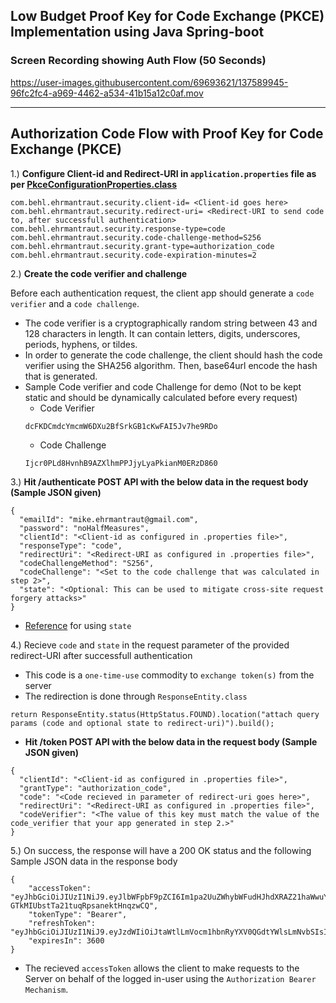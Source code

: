 ## Low Budget Proof Key for Code Exchange (PKCE) Implementation using Java Spring-boot
### Screen Recording showing Auth Flow (50 Seconds)
https://user-images.githubusercontent.com/69693621/137589945-96fc2fc4-a969-4462-a534-41b15a12c0af.mov

---
## Authorization Code Flow with Proof Key for Code Exchange (PKCE)
1.) **Configure Client-id and Redirect-URI in `application.properties` file as per [PkceConfigurationProperties.class](https://github.com/hardikSinghBehl/budget-pkce-spring-boot/blob/main/src/main/java/com/behl/ehrmantraut/security/configuration/properties/PkceConfigurationProperties.java)**

```
com.behl.ehrmantraut.security.client-id= <Client-id goes here>
com.behl.ehrmantraut.security.redirect-uri= <Redirect-URI to send code to, after successfull authentication>
com.behl.ehrmantraut.security.response-type=code
com.behl.ehrmantraut.security.code-challenge-method=S256
com.behl.ehrmantraut.security.grant-type=authorization_code
com.behl.ehrmantraut.security.code-expiration-minutes=2
```

2.) **Create the code verifier and challenge**

  Before each authentication request, the client app should generate a `code verifier` and a `code challenge`. 
  * The code verifier is a cryptographically random string between 43 and 128 characters in length. It can contain letters, digits, underscores, periods, hyphens, or tildes.
  * In order to generate the code challenge, the client should hash the code verifier using the SHA256 algorithm. Then, base64url encode the hash that is generated.
  * Sample Code verifier and code Challenge for demo (Not to be kept static and should be dynamically calculated before every request)
    * Code Verifier
    ```
    dcFKDCmdcYmcmW6DXu2BfSrkGB1cKwFAI5Jv7he9RDo
    ```
    * Code Challenge
    ```
    Ijcr0PLd8HvnhB9AZXlhmPPJjyLyaPkianM0ERzD860
    ```

3.) **Hit /authenticate POST API with the below data in the request body (Sample JSON given)**

  ```
{
    "emailId": "mike.ehrmantraut@gmail.com",
    "password": "noHalfMeasures",
    "clientId": "<Client-id as configured in .properties file>",
    "responseType": "code",
    "redirectUri": "<Redirect-URI as configured in .properties file>",
    "codeChallengeMethod": "S256",
    "codeChallenge": "<Set to the code challenge that was calculated in step 2>",
    "state": "<Optional: This can be used to mitigate cross-site request forgery attacks>"
}
  ```
 * [Reference](https://datatracker.ietf.org/doc/html/rfc6749#section-10.12) for using `state`
 
4.) Recieve `code` and `state` in the request parameter of the provided redirect-URI after successfull authentication
  * This code is a `one-time-use` commodity to `exchange token(s)` from the server
  * The redirection is done through `ResponseEntity.class`
  
  ```
  return ResponseEntity.status(HttpStatus.FOUND).location("attach query params (code and optional state to redirect-uri)").build();
  ```
  
  * **Hit /token POST API with the below data in the request body (Sample JSON given)**
  ```
{
    "clientId": "<Client-id as configured in .properties file>",
    "grantType": "authorization_code",
    "code": "<Code recieved in parameter of redirect-uri goes here>",
    "redirectUri": "<Redirect-URI as configured in .properties file>",
    "codeVerifier": "<The value of this key must match the value of the code_verifier that your app generated in step 2.>"
}
  ```
  
5.) On success, the response will have a 200 OK status and the following Sample JSON data in the response body

```
{
    "accessToken": "eyJhbGciOiJIUzI1NiJ9.eyJlbWFpbF9pZCI6Im1pa2UuZWhybWFudHJhdXRAZ21haWwuY29tIiwic3ViIjoibWlrZS5laHJtYW50cmF1dEBnbWFpbC5jb20iLCJhY2NvdW50X2NyZWF0aW9uX3RpbWVzdGFtcCI6IjIwMjEtMTAtMTZUMTQ6NDM6MTguMDQ1MDgwIiwidXNlcl9pZCI6ImZiNTRhNjdlLWI5NWItNDM2OS1iNjExLTdmYjRlYTA0NGQ4NiIsImV4cCI6MTYzNDM5OTAyMiwiaWF0IjoxNjM0Mzk1NDIyfQ._hUb127nUzI-GTkMIUbstTa21tuqRpsanektHnqzwCQ",
    "tokenType": "Bearer",
    "refreshToken": "eyJhbGciOiJIUzI1NiJ9.eyJzdWIiOiJtaWtlLmVocm1hbnRyYXV0QGdtYWlsLmNvbSIsImV4cCI6MTYzNTY5MTQyMiwiaWF0IjoxNjM0Mzk1NDIyfQ.Lf7dQNSDZ9NUp6W4a8HwtZb0dWrgy9wpsxH4Pjb2VOg",
    "expiresIn": 3600
}
```
* The recieved `accessToken` allows the client to make requests to the Server on behalf of the logged in-user using the `Authorization Bearer Mechanism`.








